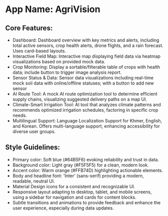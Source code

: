 # **App Name**: AgriVision

## Core Features:

- Dashboard: Dashboard overview with key metrics and alerts, including total active sensors, crop health alerts, drone flights, and a rain forecast. Uses card-based layouts.
- Interactive Field Map: Interactive map displaying field data via heatmap visualizations based on provided mock data.
- Crop Monitoring: Display a sortable/filterable table of crops with health data; include button to trigger image analysis report.
- Sensor Status & Data: Sensor data visualizations including real-time mock soil data with online/offline statuses; with a button to add new sensor
- AI Route Tool: A mock AI route optimization tool to determine efficient supply chains, visualizing suggested delivery paths on a map UI.
- Climate-Smart Irrigation Tool: AI tool that analyzes climate patterns and recommends optimized irrigation schedules, factoring in specific crop needs.
- Multilingual Support: Language Localization Support for Khmer, English, and Korean. Offers multi-language support, enhancing accessibility for diverse user groups.

## Style Guidelines:

- Primary color: Soft blue (#64B5F6) evoking reliability and trust in data.
- Background color: Light gray (#F5F5F5) for a clean, modern look.
- Accent color: Warm orange (#FFB74D) highlighting actionable elements.
- Body and headline font: 'Inter' (sans-serif) providing a modern, readable, neutral UI.
- Material Design icons for a consistent and recognizable UI.
- Responsive layout adapting to desktop, tablet, and mobile screens, using a sidebar for navigation and cards for content blocks.
- Subtle transitions and animations to provide feedback and enhance the user experience, especially during data updates.